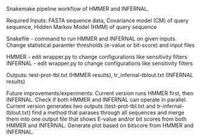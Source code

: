 Snakemake pipeline workflow of HMMER and INFERNAL.

Required Inputs: FASTA sequence data, Covariance model (CM) of query sequence, Hidden Markov Model (HMM) of query sequence

Snakefile - command to run HMMER and INFERNAL on given inputs. Change statistical paramter thresholds (e-value or bit-score) and input files

HMMER - edit wrapper.py to change configurations like sensitivity filters
INFERNAL - edit wrapper.py to change configurations like sensitivity filters

Outputs: test-prot-tbl.txt (HMMER results), tr_infernal-tblout.txt (INFERNAL results)

Future improvements/experiments:
Current version runs HMMER first, then INFERNAL. Check if both HMMER and INFERNAL can operate in parallel.
Current version generates two outputs (test-prot-tbl.txt and tr-infernal-tblout.txt) find a method that parases through all sequences and merge them into one output file that shows E-value and/or bit scores from both HMMER and INFERNAL.
Generate plot based on bitscore from HMMER and INFERNAL.
